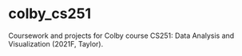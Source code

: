 # colby_cs251
Coursework and projects for Colby course CS251: Data Analysis and Visualization (2021F, Taylor).

